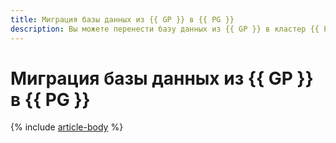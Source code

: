 ```yaml
---
title: Миграция базы данных из {{ GP }} в {{ PG }}
description: Вы можете перенести базу данных из {{ GP }} в кластер {{ PG }} с помощью сервиса {{ data-transfer-full-name }}.
---
```


# Миграция базы данных из {{ GP }} в {{ PG }}

{% include [article-body](../../_tutorials/dataplatform/datatransfer/mgp-to-mpg.md) %}
